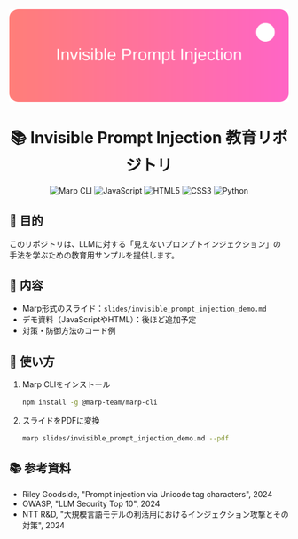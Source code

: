 <p align="center">
  <img src="assets/header.svg" alt="Invisible Prompt Injection" />
</p>

<h1 align="center">📚 Invisible Prompt Injection 教育リポジトリ</h1>

<p align="center">
  <img src="https://img.shields.io/badge/Marp-%40marp--team%2Fmarp--cli-blue.svg?logo=npm" alt="Marp CLI" />
  <img src="https://img.shields.io/badge/JavaScript-ES6-yellow.svg?logo=javascript" alt="JavaScript" />
  <img src="https://img.shields.io/badge/HTML5-%3E%3D5-orange.svg?logo=html5" alt="HTML5" />
  <img src="https://img.shields.io/badge/CSS3-%3E%3D3-blue.svg?logo=css3" alt="CSS3" />
  <img src="https://img.shields.io/badge/Python-3.8-blue.svg?logo=python" alt="Python" />
</p>

## 🎯 目的
このリポジトリは、LLMに対する「見えないプロンプトインジェクション」の手法を学ぶための教育用サンプルを提供します。

## 📝 内容
- Marp形式のスライド：`slides/invisible_prompt_injection_demo.md`
- デモ資料（JavaScriptやHTML）：後ほど追加予定
- 対策・防御方法のコード例

## 🚀 使い方
1. Marp CLIをインストール
   ```bash
   npm install -g @marp-team/marp-cli
   ```
2. スライドをPDFに変換
   ```bash
   marp slides/invisible_prompt_injection_demo.md --pdf
   ```

## 📚 参考資料
- Riley Goodside, "Prompt injection via Unicode tag characters", 2024
- OWASP, "LLM Security Top 10", 2024
- NTT R&D, "大規模言語モデルの利活用におけるインジェクション攻撃とその対策", 2024
